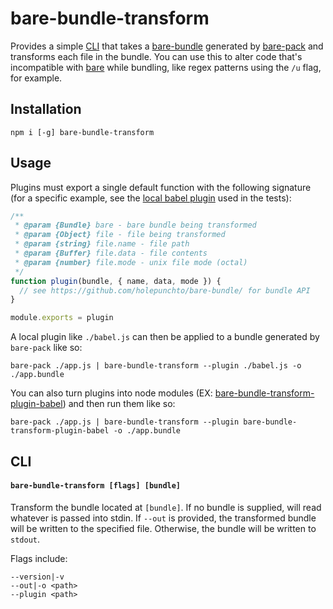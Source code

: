 # bare-bundle-transform

Provides a simple [CLI](#cli) that takes a [bare-bundle](https://github.com/holepunchto/bare-bundle/) generated by [bare-pack](https://github.com/holepunchto/bare-pack) and transforms each file in the bundle. You can use this to alter code that's incompatible with [bare](https://github.com/holepunchto/bare) while bundling, like regex patterns using the `/u` flag, for example.

## Installation

```console
npm i [-g] bare-bundle-transform
```

## Usage

Plugins must export a single default function with the following signature (for a specific example, see the [local babel plugin](./test/plugins/babel.js) used in the tests):

```js
/**
 * @param {Bundle} bare - bare bundle being transformed
 * @param {Object} file - file being transformed
 * @param {string} file.name - file path
 * @param {Buffer} file.data - file contents
 * @param {number} file.mode - unix file mode (octal)
 */
function plugin(bundle, { name, data, mode }) {
  // see https://github.com/holepunchto/bare-bundle/ for bundle API
}

module.exports = plugin
```

A local plugin like `./babel.js` can then be applied to a bundle generated by `bare-pack` like so:

```console
bare-pack ./app.js | bare-bundle-transform --plugin ./babel.js -o ./app.bundle
```

You can also turn plugins into node modules (EX: [bare-bundle-transform-plugin-babel](https://github.com/Didericis/bare-bundle-transform-plugin-babel)) and then run them like so:

```console
bare-pack ./app.js | bare-bundle-transform --plugin bare-bundle-transform-plugin-babel -o ./app.bundle
```

## CLI

#### `bare-bundle-transform [flags] [bundle]`

Transform the bundle located at `[bundle]`. If no bundle is supplied, will read whatever is passed into stdin. If `--out` is provided, the transformed bundle will be written to the specified file. Otherwise, the bundle will be written to `stdout`.

Flags include:

```
--version|-v
--out|-o <path>
--plugin <path>
```
